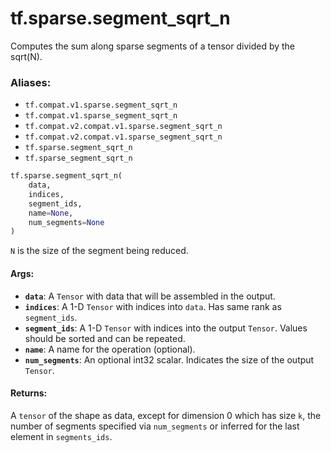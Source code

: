 <div itemscope itemtype="http://developers.google.com/ReferenceObject">
<meta itemprop="name" content="tf.sparse.segment_sqrt_n" />
<meta itemprop="path" content="Stable" />
</div>

# tf.sparse.segment_sqrt_n

Computes the sum along sparse segments of a tensor divided by the sqrt(N).

### Aliases:

* `tf.compat.v1.sparse.segment_sqrt_n`
* `tf.compat.v1.sparse_segment_sqrt_n`
* `tf.compat.v2.compat.v1.sparse.segment_sqrt_n`
* `tf.compat.v2.compat.v1.sparse_segment_sqrt_n`
* `tf.sparse.segment_sqrt_n`
* `tf.sparse_segment_sqrt_n`

``` python
tf.sparse.segment_sqrt_n(
    data,
    indices,
    segment_ids,
    name=None,
    num_segments=None
)
```

<!-- Placeholder for "Used in" -->

`N` is the size of the segment being reduced.

#### Args:


* <b>`data`</b>: A `Tensor` with data that will be assembled in the output.
* <b>`indices`</b>: A 1-D `Tensor` with indices into `data`. Has same rank as
  `segment_ids`.
* <b>`segment_ids`</b>: A 1-D `Tensor` with indices into the output `Tensor`. Values
  should be sorted and can be repeated.
* <b>`name`</b>: A name for the operation (optional).
* <b>`num_segments`</b>: An optional int32 scalar. Indicates the size of the output
  `Tensor`.


#### Returns:

A `tensor` of the shape as data, except for dimension 0 which
has size `k`, the number of segments specified via `num_segments` or
inferred for the last element in `segments_ids`.
